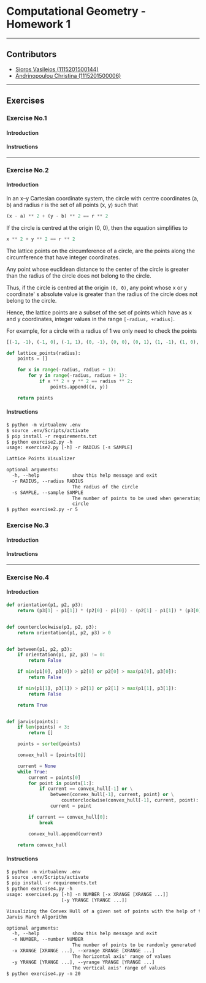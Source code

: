 
# Computational Geometry - Homework 1

---

## Contributors

* [Sioros Vasileios (1115201500144)](https://github.com/billsioros)
* [Andrinopoulou Christina (1115201500006)](https://github.com/ChristinaAndrinopoyloy)

---

## Exercises

### Exercise No.1

#### Introduction

<!-- TODO -->

#### Instructions

<!-- TODO -->

---

### Exercise No.2

#### Introduction

In an x–y Cartesian coordinate system, the circle with centre coordinates (a, b) and radius r is the set of all points (x, y) such that

```python
(x - a) ** 2 + (y - b) ** 2 == r ** 2
```

If the circle is centred at the origin (0, 0), then the equation simplifies to

```python
x ** 2 + y ** 2 == r ** 2
```

The lattice points on the circumference of a circle, are the points along the circumference that have integer coordinates.

Any point whose euclidean distance to the center of the circle is greater than the radius of the circle does not belong to the circle.

Thus, if the circle is centred at the origin `(0, 0)`, any point whose x or y coordinate' s absolute value is greater than the radius of the circle does not belong to the circle.

Hence, the lattice points are a subset of the set of points which have as x and y coordinates, integer values in the range `[-radius, +radius]`.

For example, for a circle with a radius of 1 we only need to check the points

```python
[(-1, -1), (-1, 0), (-1, 1), (0, -1), (0, 0), (0, 1), (1, -1), (1, 0), (1, 1)]
```

```python
def lattice_points(radius):
    points = []

    for x in range(-radius, radius + 1):
        for y in range(-radius, radius + 1):
            if x ** 2 + y ** 2 == radius ** 2:
                points.append((x, y))

    return points
```

#### Instructions

```txt
$ python -m virtualenv .env
$ source .env/Scripts/activate
$ pip install -r requirements.txt
$ python exercise2.py -h
usage: exercise2.py [-h] -r RADIUS [-s SAMPLE]

Lattice Points Visualizer

optional arguments:
  -h, --help            show this help message and exit
  -r RADIUS, --radius RADIUS
                        The radius of the circle
  -s SAMPLE, --sample SAMPLE
                        The number of points to be used when generating the
                        circle
$ python exercise2.py -r 5
```

### Exercise No.3

#### Introduction

<!-- TODO -->

#### Instructions

<!-- TODO -->

---

### Exercise No.4

#### Introduction

<!-- TODO -->

```python
def orientation(p1, p2, p3):
    return (p3[1] - p1[1]) * (p2[0] - p1[0]) - (p2[1] - p1[1]) * (p3[0] - p1[0])


def counterclockwise(p1, p2, p3):
    return orientation(p1, p2, p3) > 0


def between(p1, p2, p3):
    if orientation(p1, p2, p3) != 0:
        return False

    if min(p1[0], p3[0]) > p2[0] or p2[0] > max(p1[0], p3[0]):
        return False

    if min(p1[1], p3[1]) > p2[1] or p2[1] > max(p1[1], p3[1]):
        return False

    return True


def jarvis(points):
    if len(points) < 3:
        return []

    points = sorted(points)

    convex_hull = [points[0]]

    current = None
    while True:
        current = points[0]
        for point in points[1:]:
            if current == convex_hull[-1] or \
                between(convex_hull[-1], current, point) or \
                    counterclockwise(convex_hull[-1], current, point):
                current = point

        if current == convex_hull[0]:
            break

        convex_hull.append(current)

    return convex_hull
```

#### Instructions

```txt
$ python -m virtualenv .env
$ source .env/Scripts/activate
$ pip install -r requirements.txt
$ python exercise4.py -h
usage: exercise4.py [-h] -n NUMBER [-x XRANGE [XRANGE ...]]
                    [-y YRANGE [YRANGE ...]]

Visualizing the Convex Hull of a given set of points with the help of the
Jarvis March Algorithm

optional arguments:
  -h, --help            show this help message and exit
  -n NUMBER, --number NUMBER
                        The number of points to be randomly generated
  -x XRANGE [XRANGE ...], --xrange XRANGE [XRANGE ...]
                        The horizontal axis' range of values
  -y YRANGE [YRANGE ...], --yrange YRANGE [YRANGE ...]
                        The vertical axis' range of values
$ python exercise4.py -n 20
```
